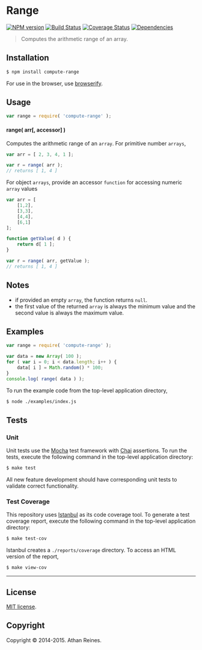 Range
===
[![NPM version][npm-image]][npm-url] [![Build Status][travis-image]][travis-url] [![Coverage Status][coveralls-image]][coveralls-url] [![Dependencies][dependencies-image]][dependencies-url]

> Computes the arithmetic range of an array.


## Installation

``` bash
$ npm install compute-range
```

For use in the browser, use [browserify](https://github.com/substack/node-browserify).


## Usage

``` javascript
var range = require( 'compute-range' );
```

#### range( arr[, accessor] )

Computes the arithmetic range of an `array`. For primitive number `arrays`,

``` javascript
var arr = [ 2, 3, 4, 1 ];

var r = range( arr );
// returns [ 1, 4 ]
```

For object `arrays`, provide an accessor `function` for accessing numeric `array` values

``` javascript
var arr = [
	[1,2],
	[3,3],
	[4,4],
	[6,1]
];

function getValue( d ) {
	return d[ 1 ];
}

var r = range( arr, getValue );
// returns [ 1, 4 ]
```


## Notes

* 	if provided an empty `array`, the function returns `null`.
*	the first value of the returned `array` is always the minimum value and the second value is always the maximum value.



## Examples

``` javascript
var range = require( 'compute-range' );

var data = new Array( 100 );
for ( var i = 0; i < data.length; i++ ) {
	data[ i ] = Math.random() * 100;
}
console.log( range( data ) );
```

To run the example code from the top-level application directory,

``` bash
$ node ./examples/index.js
```


## Tests

### Unit

Unit tests use the [Mocha](http://mochajs.org) test framework with [Chai](http://chaijs.com) assertions. To run the tests, execute the following command in the top-level application directory:

``` bash
$ make test
```

All new feature development should have corresponding unit tests to validate correct functionality.


### Test Coverage

This repository uses [Istanbul](https://github.com/gotwarlost/istanbul) as its code coverage tool. To generate a test coverage report, execute the following command in the top-level application directory:

``` bash
$ make test-cov
```

Istanbul creates a `./reports/coverage` directory. To access an HTML version of the report,

``` bash
$ make view-cov
```


---
## License

[MIT license](http://opensource.org/licenses/MIT).


## Copyright

Copyright &copy; 2014-2015. Athan Reines.


[npm-image]: http://img.shields.io/npm/v/compute-range.svg
[npm-url]: https://npmjs.org/package/compute-range

[travis-image]: http://img.shields.io/travis/compute-io/range/master.svg
[travis-url]: https://travis-ci.org/compute-io/range

[coveralls-image]: https://img.shields.io/coveralls/compute-io/range/master.svg
[coveralls-url]: https://coveralls.io/r/compute-io/range?branch=master

[dependencies-image]: http://img.shields.io/david/compute-io/range.svg
[dependencies-url]: https://david-dm.org/compute-io/range

[dev-dependencies-image]: http://img.shields.io/david/dev/compute-io/range.svg
[dev-dependencies-url]: https://david-dm.org/dev/compute-io/range

[github-issues-image]: http://img.shields.io/github/issues/compute-io/range.svg
[github-issues-url]: https://github.com/compute-io/range/issues
